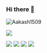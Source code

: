 ### Hi there 👋

<!--
**Aakash1509/Aakash1509** is a ✨ _special_ ✨ repository because its `README.md` (this file) appears on your GitHub profile.

Here are some ideas to get you started:

- 🔭 I’m currently working on ...
- 🌱 I’m currently learning ...
- 👯 I’m looking to collaborate on ...
- 🤔 I’m looking for help with ...
- 💬 Ask me about ...
- 📫 How to reach me: ...
- 😄 Pronouns: ...
- ⚡ Fun fact: ...
-->
<p><img align="center" src="https://github-readme-streak-stats.herokuapp.com/?user=Aakash1509&" alt="Aakash1509" /></p>

![](http://github-profile-summary-cards.vercel.app/api/cards/profile-details?username=Aakash1509&theme=github)

![](http://github-profile-summary-cards.vercel.app/api/cards/repos-per-language?username=Aakash1509&theme=github)
![](http://github-profile-summary-cards.vercel.app/api/cards/most-commit-language?username=Aakash1509&theme=github)
![](http://github-profile-summary-cards.vercel.app/api/cards/stats?username=Aakash1509&theme=github)
![](http://github-profile-summary-cards.vercel.app/api/cards/productive-time?username=Aakash1509&theme=github&utcOffset=8)
